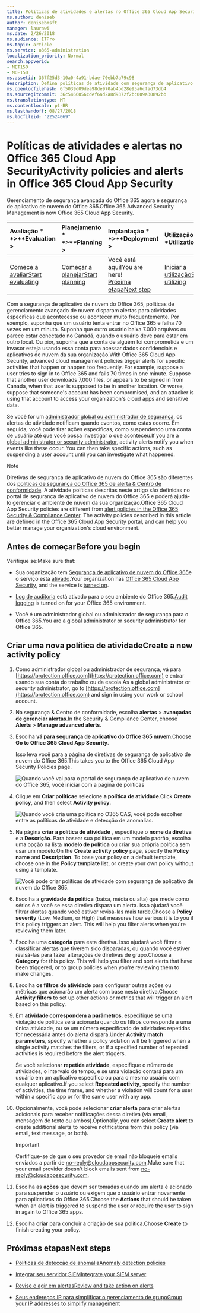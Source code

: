 ```yaml
---
title: Políticas de atividades e alertas no Office 365 Cloud App Security
ms.author: deniseb
author: denisebmsft
manager: laurawi
ms.date: 2/26/2018
ms.audience: ITPro
ms.topic: article
ms.service: o365-administration
localization_priority: Normal
search.appverid:
- MET150
- MOE150
ms.assetid: 367f25d3-10a0-4a91-bdae-70ebb7a79c98
description: Defina políticas de atividade com segurança de aplicativo do Office 365 nuvem para configurar alertas para disparar quando atividades específicas acontecem ou acontecer muito frequentemente. Configurando políticas para acionar os alertas, você pode ser notificado sobre e monitora atividades específicas.
ms.openlocfilehash: 6f5039d09dea98de970ab4bd28e95a6cfad73db4
ms.sourcegitcommit: 36c5466056cdef6ad2a8d9372f2bc009a30892bb
ms.translationtype: MT
ms.contentlocale: pt-BR
ms.lasthandoff: 08/27/2018
ms.locfileid: "22524069"
---
```

# <a name="activity-policies-and-alerts-in-office-365-cloud-app-security"></a><span data-ttu-id="177e5-104">Políticas de atividades e alertas no Office 365 Cloud App Security</span><span class="sxs-lookup"><span data-stu-id="177e5-104">Activity policies and alerts in Office 365 Cloud App Security</span></span>

<span data-ttu-id="177e5-105">Gerenciamento de segurança avançada do Office 365 agora é segurança de aplicativo de nuvem do Office 365.</span><span class="sxs-lookup"><span data-stu-id="177e5-105">Office 365 Advanced Security Management is now Office 365 Cloud App Security.</span></span>
  
|<span data-ttu-id="177e5-106">Avaliação * *\>**</span><span class="sxs-lookup"><span data-stu-id="177e5-106">****Evaluation** \>**</span></span>|<span data-ttu-id="177e5-107">Planejamento * *\>**</span><span class="sxs-lookup"><span data-stu-id="177e5-107">****Planning** \>**</span></span>|<span data-ttu-id="177e5-108">Implantação * *\>**</span><span class="sxs-lookup"><span data-stu-id="177e5-108">****Deployment** \>**</span></span>|<span data-ttu-id="177e5-109">Utilização \* \* \*</span><span class="sxs-lookup"><span data-stu-id="177e5-109">****Utilization****</span></span>|
|:-----|:-----|:-----|:-----|
|[<span data-ttu-id="177e5-110">Comece a avaliar</span><span class="sxs-lookup"><span data-stu-id="177e5-110">Start evaluating</span></span>](office-365-cas-overview.md) <br/> |[<span data-ttu-id="177e5-111">Começar a planejar</span><span class="sxs-lookup"><span data-stu-id="177e5-111">Start planning</span></span>](get-ready-for-office-365-cas.md) <br/> |<span data-ttu-id="177e5-112">Você está aqui!</span><span class="sxs-lookup"><span data-stu-id="177e5-112">You are here!</span></span>  <br/> [<span data-ttu-id="177e5-113">Próxima etapa</span><span class="sxs-lookup"><span data-stu-id="177e5-113">Next step</span></span>](anomaly-detection-policies-in-ocas.md) <br/> |[<span data-ttu-id="177e5-114">Iniciar a utilização</span><span class="sxs-lookup"><span data-stu-id="177e5-114">Start utilizing</span></span>](utilization-activities-for-ocas.md) <br/> |
   
<span data-ttu-id="177e5-p102">Com a segurança de aplicativo de nuvem do Office 365, políticas de gerenciamento avançado de nuvem disparam alertas para atividades específicas que acontecesse ou acontecer muito frequentemente. Por exemplo, suponha que um usuário tenta entrar no Office 365 e falha 70 vezes em um minuto. Suponha que outro usuário baixa 7.000 arquivos ou parece estar conectado no Canadá, quando o usuário deve para estar em outro local. Ou pior, suponha que a conta de alguém foi comprometida e um invasor esteja usando essa conta para acessar dados confidenciais e aplicativos de nuvem da sua organização.</span><span class="sxs-lookup"><span data-stu-id="177e5-p102">With Office 365 Cloud App Security, advanced cloud management policies trigger alerts for specific activities that happen or happen too frequently. For example, suppose a user tries to sign in to Office 365 and fails 70 times in one minute. Suppose that another user downloads 7,000 files, or appears to be signed in from Canada, when that user is supposed to be in another location. Or worse, suppose that someone's account has been compromised, and an attacker is using that account to access your organization's cloud apps and sensitive data.</span></span>
  
<span data-ttu-id="177e5-p103">Se você for um [administrador global ou administrador de segurança](permissions-in-the-security-and-compliance-center.md), os alertas de atividade notificam quando eventos, como estas ocorre. Em seguida, você pode tirar ações específicas, como suspendendo uma conta de usuário até que você possa investigar o que aconteceu.</span><span class="sxs-lookup"><span data-stu-id="177e5-p103">If you are a [global administrator or security administrator](permissions-in-the-security-and-compliance-center.md), activity alerts notify you when events like these occur. You can then take specific actions, such as suspending a user account until you can investigate what happened.</span></span>
  
> [!NOTE]
> <span data-ttu-id="177e5-p104">Diretivas de segurança de aplicativo de nuvem do Office 365 são diferentes dos [políticas de segurança do Office 365 de alerta &amp; Centro de conformidade](alert-policies.md). A atividade políticas descritas neste artigo são definidas no portal de segurança de aplicativo de nuvem do Office 365 e poderá ajudá-lo gerenciar o ambiente de nuvem da sua organização.</span><span class="sxs-lookup"><span data-stu-id="177e5-p104">Office 365 Cloud App Security policies are different from [alert policies in the Office 365 Security &amp; Compliance Center](alert-policies.md). The activity policies described in this article are defined in the Office 365 Cloud App Security portal, and can help you better manage your organization's cloud environment.</span></span> 
  
## <a name="before-you-begin"></a><span data-ttu-id="177e5-123">Antes de começar</span><span class="sxs-lookup"><span data-stu-id="177e5-123">Before you begin</span></span>

<span data-ttu-id="177e5-124">Verifique se:</span><span class="sxs-lookup"><span data-stu-id="177e5-124">Make sure that:</span></span>
  
- <span data-ttu-id="177e5-125">Sua organização tem [Segurança de aplicativo de nuvem do Office 365](office-365-cas-overview.md)e o serviço está [ativado](turn-on-office-365-cas.md).</span><span class="sxs-lookup"><span data-stu-id="177e5-125">Your organization has [Office 365 Cloud App Security](office-365-cas-overview.md), and the service is [turned on](turn-on-office-365-cas.md).</span></span>
    
- <span data-ttu-id="177e5-126">[Log de auditoria](turn-audit-log-search-on-or-off.md) está ativado para o seu ambiente do Office 365.</span><span class="sxs-lookup"><span data-stu-id="177e5-126">[Audit logging](turn-audit-log-search-on-or-off.md) is turned on for your Office 365 environment.</span></span> 
    
- <span data-ttu-id="177e5-127">Você é um administrador global ou administrador de segurança para o Office 365.</span><span class="sxs-lookup"><span data-stu-id="177e5-127">You are a global administrator or security administrator for Office 365.</span></span>
    
## <a name="create-a-new-activity-policy"></a><span data-ttu-id="177e5-128">Criar uma nova política de atividade</span><span class="sxs-lookup"><span data-stu-id="177e5-128">Create a new activity policy</span></span>

1. <span data-ttu-id="177e5-129">Como administrador global ou administrador de segurança, vá para [https://protection.office.com](https://protection.office.com) e entrar usando sua conta do trabalho ou da escola.</span><span class="sxs-lookup"><span data-stu-id="177e5-129">As a global administrator or security administrator, go to [https://protection.office.com](https://protection.office.com) and sign in using your work or school account.</span></span> 
    
2. <span data-ttu-id="177e5-130">Na segurança &amp; Centro de conformidade, escolha **alertas** \> **avançadas de gerenciar alertas**.</span><span class="sxs-lookup"><span data-stu-id="177e5-130">In the Security &amp; Compliance Center, choose **Alerts** \> **Manage advanced alerts**.</span></span>
    
3. <span data-ttu-id="177e5-131">Escolha **vá para segurança de aplicativo do Office 365 nuvem**.</span><span class="sxs-lookup"><span data-stu-id="177e5-131">Choose **Go to Office 365 Cloud App Security**.</span></span>
    
    <span data-ttu-id="177e5-132">Isso leva você para a página de diretivas de segurança de aplicativo de nuvem do Office 365.</span><span class="sxs-lookup"><span data-stu-id="177e5-132">This takes you to the Office 365 Cloud App Security Policies page.</span></span>
    
    ![Quando você vai para o portal de segurança de aplicativo de nuvem do Office 365, você iniciar com a página de políticas](media/5cb8833c-4e08-438c-bab3-91b5106f6f3f.png)
  
4. <span data-ttu-id="177e5-134">Clique em **Criar política**e selecione **a política de atividade**.</span><span class="sxs-lookup"><span data-stu-id="177e5-134">Click **Create policy**, and then select **Activity policy**.</span></span>
    
    ![Quando você cria uma política no O365 CAS, você pode escolher entre as políticas de atividade e detecção de anomalias.](media/79f34535-ddf9-4a5b-a0a3-8766bf9c174c.png)
  
5. <span data-ttu-id="177e5-p105">Na página **criar a política de atividade** , especifique o **nome da diretiva** e a **Descrição**. Para basear sua política em um modelo padrão, escolha uma opção na lista **modelo de política** ou criar sua própria política sem usar um modelo.</span><span class="sxs-lookup"><span data-stu-id="177e5-p105">On the **Create activity policy** page, specify the **Policy name** and **Description**. To base your policy on a default template, choose one in the **Policy template** list, or create your own policy without using a template.</span></span> 
    
    ![Você pode criar políticas de atividade com segurança de aplicativo de nuvem do Office 365.](media/4083a76f-7074-4d6a-8200-6d76d49259d7.png)
  
6. <span data-ttu-id="177e5-p106">Escolha a **gravidade da política** (baixa, média ou alta) que mede como sérios é a você se essa diretiva dispara um alerta. Isso ajudará você filtrar alertas quando você estiver revisá-las mais tarde.</span><span class="sxs-lookup"><span data-stu-id="177e5-p106">Choose a **Policy severity** (Low, Medium, or High) that measures how serious it is to you if this policy triggers an alert. This will help you filter alerts when you're reviewing them later.</span></span> 
    
7. <span data-ttu-id="177e5-p107">Escolha uma **categoria** para esta diretiva. Isso ajudará você filtrar e classificar alertas que tiverem sido disparadas, ou quando você estiver revisá-las para fazer alterações de diretivas de grupo.</span><span class="sxs-lookup"><span data-stu-id="177e5-p107">Choose a **Category** for this policy. This will help you filter and sort alerts that have been triggered, or to group policies when you're reviewing them to make changes.</span></span> 
    
8. <span data-ttu-id="177e5-143">Escolha **os filtros de atividade** para configurar outras ações ou métricas que acionarão um alerta com base nesta diretiva.</span><span class="sxs-lookup"><span data-stu-id="177e5-143">Choose **Activity filters** to set up other actions or metrics that will trigger an alert based on this policy.</span></span> 
    
9. <span data-ttu-id="177e5-144">Em **atividade correspondem a parâmetros**, especifique se uma violação de política será acionada quando os filtros corresponde a uma única atividade, ou se um número especificado de atividades repetidas for necessária antes do alerta dispara.</span><span class="sxs-lookup"><span data-stu-id="177e5-144">Under **Activity match parameters**, specify whether a policy violation will be triggered when a single activity matches the filters, or if a specified number of repeated activities is required before the alert triggers.</span></span>
    
    <span data-ttu-id="177e5-145">Se você selecionar **repetida atividade**, especifique o número de atividades, o intervalo de tempo, e se uma violação contará para um usuário em um aplicativo específico ou para o mesmo usuário com qualquer aplicativo.</span><span class="sxs-lookup"><span data-stu-id="177e5-145">If you select **Repeated activity**, specify the number of activities, the time frame, and whether a violation will count for a user within a specific app or for the same user with any app.</span></span>
    
10. <span data-ttu-id="177e5-146">Opcionalmente, você pode selecionar **criar alerta** para criar alertas adicionais para receber notificações dessa diretiva (via email, mensagem de texto ou ambos).</span><span class="sxs-lookup"><span data-stu-id="177e5-146">Optionally, you can select **Create alert** to create additional alerts to receive notifications from this policy (via email, text message, or both).</span></span> 
    
    > [!IMPORTANT]
    > <span data-ttu-id="177e5-147">Certifique-se de que o seu provedor de email não bloqueie emails enviados a partir de no-reply@cloudappsecurity.com.</span><span class="sxs-lookup"><span data-stu-id="177e5-147">Make sure that your email provider doesn't block emails sent from no-reply@cloudappsecurity.com.</span></span> 
  
11. <span data-ttu-id="177e5-148">Escolha as **ações** que devem ser tomadas quando um alerta é acionado para suspender o usuário ou exigem que o usuário entrar novamente para aplicativos do Office 365.</span><span class="sxs-lookup"><span data-stu-id="177e5-148">Choose the **Actions** that should be taken when an alert is triggered to suspend the user or require the user to sign in again to Office 365 apps.</span></span> 
    
12. <span data-ttu-id="177e5-149">Escolha **criar** para concluir a criação de sua política.</span><span class="sxs-lookup"><span data-stu-id="177e5-149">Choose **Create** to finish creating your policy.</span></span> 
    
## <a name="next-steps"></a><span data-ttu-id="177e5-150">Próximas etapas</span><span class="sxs-lookup"><span data-stu-id="177e5-150">Next steps</span></span>

- [<span data-ttu-id="177e5-151">Políticas de detecção de anomalia</span><span class="sxs-lookup"><span data-stu-id="177e5-151">Anomaly detection policies</span></span>](anomaly-detection-policies-in-ocas.md)
    
- [<span data-ttu-id="177e5-152">Integrar seu servidor SIEM</span><span class="sxs-lookup"><span data-stu-id="177e5-152">Integrate your SIEM server</span></span>](integrate-your-siem-server-with-office-365-cas.md)
    
- [<span data-ttu-id="177e5-153">Revise e agir em alertas</span><span class="sxs-lookup"><span data-stu-id="177e5-153">Review and take action on alerts</span></span>](review-office-365-cas-alerts.md)
    
- [<span data-ttu-id="177e5-154">Seus endereços IP para simplificar o gerenciamento de grupo</span><span class="sxs-lookup"><span data-stu-id="177e5-154">Group your IP addresses to simplify management</span></span>](group-your-ip-addresses-in-ocas.md)
    

